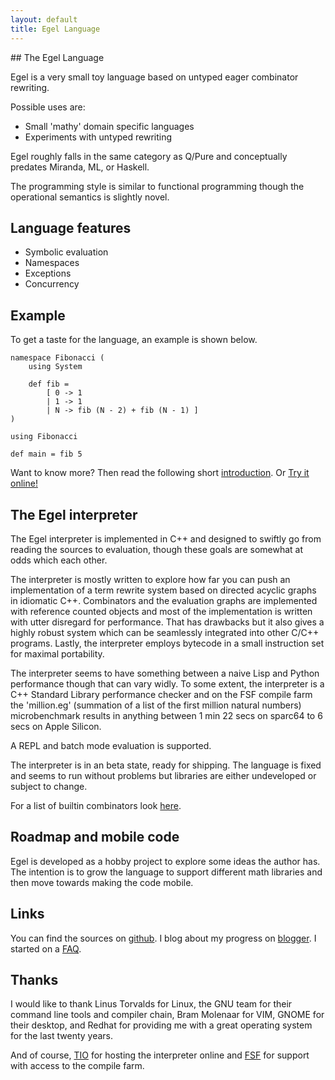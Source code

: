```yaml
---
layout: default
title: Egel Language
---
```

<html markdown="1">
<head>
<link rel="stylesheet" href="css/main.css">
</head>
<body markdown="1">
## The Egel Language

Egel is a very small toy language based on untyped eager combinator rewriting.

Possible uses are:

+ Small 'mathy' domain specific languages
+ Experiments with untyped rewriting

Egel roughly falls in the same category as Q/Pure and conceptually predates Miranda, ML, or Haskell.

The programming style is similar to functional programming though the operational semantics is
slightly novel.

## Language features

+ Symbolic evaluation
+ Namespaces
+ Exceptions
+ Concurrency

## Example

To get a taste for the language, an example is shown below.

```egel
namespace Fibonacci (
    using System
  
    def fib =
        [ 0 -> 1
        | 1 -> 1
        | N -> fib (N - 2) + fib (N - 1) ]
)

using Fibonacci

def main = fib 5
```

Want to know more? Then read the following short [introduction](http://egel.readthedocs.io).
Or [Try it online!](https://tio.run/##hVTbbtpAEH33V4ych9qlIVzUFyIqtWmFKkVEIi9YBCEHj8mq9q5lL2po02@nsxevl4a2lsA7Zy5ndi7GHRbH40VwAQvRoJQp3IgMAZ/TsiqQBP49Pbxp4Jbl2A@U3T3iBJ6krCZXV7Xx2ZJLX9S7IGBlJWoJYVVjsScQd6HDmCBRhEGwbxjfwf2hkVha4ZY10h6/3gVBhjk8irTOGvYDYQrvDYRlJQ8krmAJCVx@gAGsjYbxBoljGgA9Rv3p7uPiszLSmMUHkAwUxnJIeQYRAdMpLGOIEn1KYpBPyGHonLwHiwZtWBNo3dJvhaBcLX2BEhaUZV6LUgrKMequcgnDmJL1U6Jc9V3KtILoYdkdNbpUKSX0I7s1hV0YwqpmXG6xKNyV9bU0DGEfQo2@wMZD30LY5qsRnZXzb8vlUstFkRWw2ihmm9Mq0um0ITV/ZAtCijWZXrdsD5zYgIuqLY4r1Z7LP1hNNx2zDUlkulxRot8x9DrNebR3Yv23eMkrn@Qf1lHSO8PdO8usUXtPjs/Sa87cTt1cTdnYDpmZqIHrVWskaoi04Si2h3F86tKy7KsslfifTqqBpCZO7Vy5Jqqye@2DyPSmQwjKi1RKIjZNPJldFZZG1w8LNzDvQusSKERPr@fZjldtJgoGcbet5vACWrHxFHbFu9Ve2@8B5WCr8Vgw/g1rW4nIegxVGftOHJ2KYxKNd5kyTrdxOzz7MqdvggtqyOwtrH5Ier8F2uXUZPTaZOjXwq3ZzFvVHXKsU8kEn9AeXfv7OrNb9VNxvdPh9P/o1/H4Gw "Egel – Try It Online")

## The Egel interpreter

The Egel interpreter is implemented in C++ and designed to swiftly go 
from reading the sources to evaluation, though these goals are somewhat
at odds which each other.

The interpreter is mostly written to explore how far you can push
an implementation of a term rewrite system based on directed acyclic graphs in idiomatic C++.
Combinators and the evaluation graphs are implemented with reference counted
objects and most of the implementation is written with utter disregard
for performance. That has drawbacks but it also gives a highly robust system which
can be seamlessly integrated into other C/C++ programs. Lastly, the 
interpreter employs bytecode in a small instruction set for maximal
portability.

The interpreter seems to have something between a naive Lisp and
Python performance though that can vary widly. To some extent, the interpreter
is a C++ Standard Library performance checker and on the FSF compile
farm the 'million.eg' (summation of a list of the first million natural 
numbers) microbenchmark results in anything between 1 min 22 secs on sparc64 
to 6 secs on Apple Silicon.

A REPL and batch mode evaluation is supported.

The interpreter is in an beta state, ready for shipping. The language
is fixed and seems to run without problems but libraries are
either undeveloped or subject to change.

For a list of builtin combinators look [here](https://github.com/egel-lang/egel-gen/blob/main/combs.md).

## Roadmap and mobile code

Egel is developed as a hobby project to explore some ideas the author
has. The intention is to grow the language to support different math
libraries and then move towards making the code mobile.

## Links

You can find the sources on [github](http://github.com/egel-lang/).
I blog about my progress on [blogger](http://egel-language.blogspot.nl/).
I started on a [FAQ](https://egel-lang.github.io/FAQ.html).

## Thanks

I would like to thank Linus Torvalds for Linux, the GNU team for their
command line tools and compiler chain, Bram Molenaar for
VIM, GNOME for their desktop, and Redhat for providing me with a 
great operating system for the last twenty years.

And of course, [TIO](https://tio.run/) for hosting the interpreter online 
and [FSF](https://cfarm.tetaneutral.net/) for support with access to the 
compile farm.
</body>
</html>
